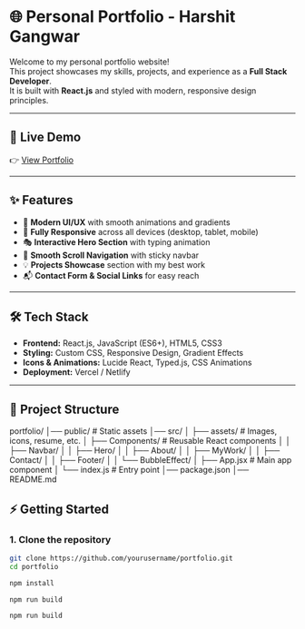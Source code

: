 # 🌐 Personal Portfolio - Harshit Gangwar

Welcome to my personal portfolio website!  
This project showcases my skills, projects, and experience as a **Full Stack Developer**.  
It is built with **React.js** and styled with modern, responsive design principles.  

---

## 🚀 Live Demo  
👉 [View Portfolio](https://portfolio-vsas.vercel.app/)  

---

## ✨ Features  
- 🎨 **Modern UI/UX** with smooth animations and gradients  
- 📱 **Fully Responsive** across all devices (desktop, tablet, mobile)  
- 🎭 **Interactive Hero Section** with typing animation  
- 🔗 **Smooth Scroll Navigation** with sticky navbar  
- 💡 **Projects Showcase** section with my best work  
- 📬 **Contact Form & Social Links** for easy reach  

---

## 🛠️ Tech Stack  
- **Frontend:** React.js, JavaScript (ES6+), HTML5, CSS3  
- **Styling:** Custom CSS, Responsive Design, Gradient Effects  
- **Icons & Animations:** Lucide React, Typed.js, CSS Animations  
- **Deployment:** Vercel / Netlify  

---

## 📂 Project Structure  
portfolio/
│── public/ # Static assets
│── src/
│ ├── assets/ # Images, icons, resume, etc.
│ ├── Components/ # Reusable React components
│ │ ├── Navbar/
│ │ ├── Hero/
│ │ ├── About/
│ │ ├── MyWork/
│ │ ├── Contact/
│ │ ├── Footer/
│ │ └── BubbleEffect/
│ ├── App.jsx # Main app component
│ └── index.js # Entry point
│── package.json
│── README.md


## ⚡ Getting Started  

### 1. Clone the repository  
```bash
git clone https://github.com/yourusername/portfolio.git
cd portfolio

npm install

npm run build

npm run build

